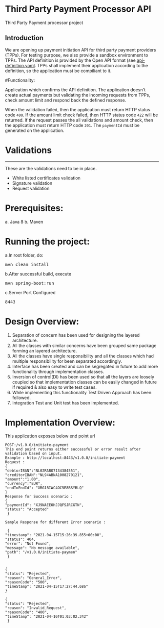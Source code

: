 # Third Party Payment Processor API
Third Party Payment processor project

## Introduction

We are opening up payment initiation API for third party
payment providers (TPPs). For testing purpose, we also provide a
sandbox environment to TPPs. The API definition is provided by the
Open API format (see [api-definition.yaml](./api-definition.yaml).
TPPs shall implement their application according to the definition,
so the application must be compiliant to it.

#Functionality:

Application which confirms the API definition.
The application doesn't create actual payments but validating the incoming
requests from TPPs, check amount limit and respond back the defined response.

When the validation failed, then the application must return HTTP status code
`400`. If the amount limit check failed, then HTTP status code `422` will be
returned. If the request passes the all validations and amount check, then the
application must return HTTP code `201`. The `paymentId` must be generated on
the application.

# Validations
-----------

These are the validations need to be in place.

- White listed certificates validation 
- Signature validation
- Request validation

# Prerequisites:
a. Java 8
b. Maven

# Running the project:
a.In root folder, do:<pre>mvn clean install</pre>
b.After successful build, execute <pre>mvn spring-boot:run</pre>
c.Server Port Configured <pre>8443</pre>

# Design Overview:
1. Separation of concern has been used for designing the layered architecture.
2. All the classes with similar concerns have been grouped same package forming an layered architecture.
3. All the classes have single responsibility and all the classes which had multiple responsibility for been separated accordingly.
4. Interface has been created and can be segregated in future to add more functionality through implementation classes.
5. Inversion of control(DI) has been used so that all the layers are loosely coupled so that implementation classes can be easily changed in future if required & also easy  to write test cases.
6. While implementing this functionality Test Driven Approach has been followed.
7. Integration Test and Unit test has been implemented.

# Implementation Overview:
This application exposes below end point url

    POST:/v1.0.0/initiate-payment	
    This end point returns either successful or error result after validation based on input.
    Example : http://localhost:8443/v1.0.0/initiate-payment
    Request :      
    {
    "debtorIBAN":"NL02RABO7134384551",
    "creditorIBAN":"NL94ABNA1008270121",
    "amount":"1.00",
    "currency":"EUR",
    "endToEndId": "XRG1BIWC4OC5E8BSYBLQ"
    }
    Response for Success scenario : 
    {
    "paymentId": "XJ9NAEEOHJJQFSJRCGTN",
    "status": "Accepted"
     }
                   
    Sample Response for different Error scenario : 
    
     {
    "timestamp": "2021-04-15T15:26:39.855+00:00",
    "status": 404,
    "error": "Not Found",
    "message": "No message available",
    "path": "/v1.0.0/initiate-paymen"
     }  
    
    
    {
    "status": "Rejected",
    "reason": "General_Error",
    "reasonCode": "500",
    "timeStamp": "2021-04-15T17:27:44.686"
    } 
    
    {
    "status": "Rejected",
    "reason": "Invalid_Request",
    "reasonCode": "400",
    "timeStamp": "2021-04-16T01:03:02.342"
     }
                   


